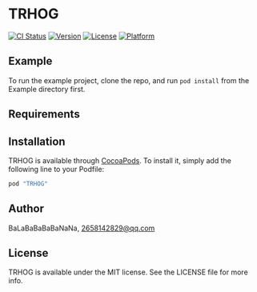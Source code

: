 # TRHOG

[![CI Status](http://img.shields.io/travis/BaLaBaBaBaBaNaNa/TRHOG.svg?style=flat)](https://travis-ci.org/BaLaBaBaBaBaNaNa/TRHOG)
[![Version](https://img.shields.io/cocoapods/v/TRHOG.svg?style=flat)](http://cocoapods.org/pods/TRHOG)
[![License](https://img.shields.io/cocoapods/l/TRHOG.svg?style=flat)](http://cocoapods.org/pods/TRHOG)
[![Platform](https://img.shields.io/cocoapods/p/TRHOG.svg?style=flat)](http://cocoapods.org/pods/TRHOG)

## Example

To run the example project, clone the repo, and run `pod install` from the Example directory first.

## Requirements

## Installation

TRHOG is available through [CocoaPods](http://cocoapods.org). To install
it, simply add the following line to your Podfile:

```ruby
pod "TRHOG"
```

## Author

BaLaBaBaBaBaNaNa, 2658142829@qq.com

## License

TRHOG is available under the MIT license. See the LICENSE file for more info.
